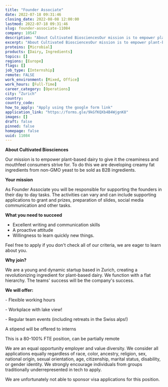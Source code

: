 ```yaml
---
title: "Founder Associate"
date: 2022-07-18 09:31:46
closing_date: 2022-08-08 12:00:00
lastmod: 2022-07-18 09:31:46
slug: founder-associate-11084
company: 10547
description: "About Cultivated BiosciencesOur mission is to empower plant-based dairy to give it the creaminess and mouthfeel consumers strive for. To do this we are developing creamy fat ingredients from non-GMO yeast to be sold as B2B ingredients.Your missionAs Founder Associate you will be responsible for supporting the founders in their day to day tasks. The activities can vary and can include supporting applications to grant and prizes, preparation of slides, social media communication and other tasks.  "
excerpt: "About Cultivated BiosciencesOur mission is to empower plant-based dairy to give it the creaminess and mouthfeel consumers strive for. To do this we are developing creamy fat ingredients from non-GMO yeast to be sold as B2B ingredients.Your missionAs Founder Associate you will be responsible for supporting the founders in their day to day tasks. The activities can vary and can include supporting applications to grant and prizes, preparation of slides, social media communication and other tasks.  "
proteins: [Microbial]
products: [Dairy, Ingredients]
topics: []
regions: [Europe]
flags: []
job_type: [Internship]
remote: FALSE
work_environment: [Mixed, Office]
work_hours: [Full-Time]
career_category: [Operations]
city: "Zurich"
country: 
country_code: 
how_to_apply: "Apply using the google form link"
application_link: "https://forms.gle/9kGfKQXb4B4WjgnK8"
images: []
draft: false
pinned: false
homepage: false
uuid: 11084
---
```

**About Cultivated Biosciences**

Our mission is to empower plant-based dairy to give it the creaminess
and mouthfeel consumers strive for. To do this we are developing creamy
fat ingredients from non-GMO yeast to be sold as B2B ingredients.

**Your mission**

As Founder Associate you will be responsible for supporting the founders
in their day to day tasks. The activities can vary and can include
supporting applications to grant and prizes, preparation of slides,
social media communication and other tasks.  

**What you need to succeed**

-   Excellent writing and communication skills
-   A proactive attitude
-   Willingness to learn quickly new things.

Feel free to apply if you don\'t check all of our criteria, we are eager
to learn about you.

**Why join?**

We are a young and dynamic startup based in Zurich, creating a
revolutionizing ingredient for plant-based dairy. We function with a
flat hierarchy. The teams' success will be the company's success.

**We will offer:**

\- Flexible working hours

\- Workplace with lake view!

\- Regular team events (including retreats in the Swiss alps!)

A stipend will be offered to interns

This is a 80-100% FTE position, can be partially remote

We are an equal opportunity employer and value diversity. We consider
all applications equally regardless of race, color, ancestry, religion,
sex, national origin, sexual orientation, age, citizenship, marital
status, disability, or gender identity. We strongly encourage
individuals from groups traditionally underrepresented in tech to apply.

We are unfortunately not able to sponsor visa applications for this
position.
